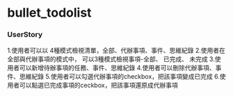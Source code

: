 # bullet_todolist

### UserStory
 1.使用者可以以 4種模式檢視清單，全部、代辦事項、事件、思維紀錄
 2.使用者在全部與代辦事項的模式中， 可以3種模式檢視事項-全部、 已完成、 未完成
 3.使用者可以新增待辦事項的任務、事件、思維紀錄
 4.使用者可以刪除代辦事項、事件、思維紀錄
 5.使用者可以勾選代辦事項的checkbox，把該事項變成已完成
 6.使用者可以點選已完成事項的ceckbox，把該事項還原成代辦事項
 
